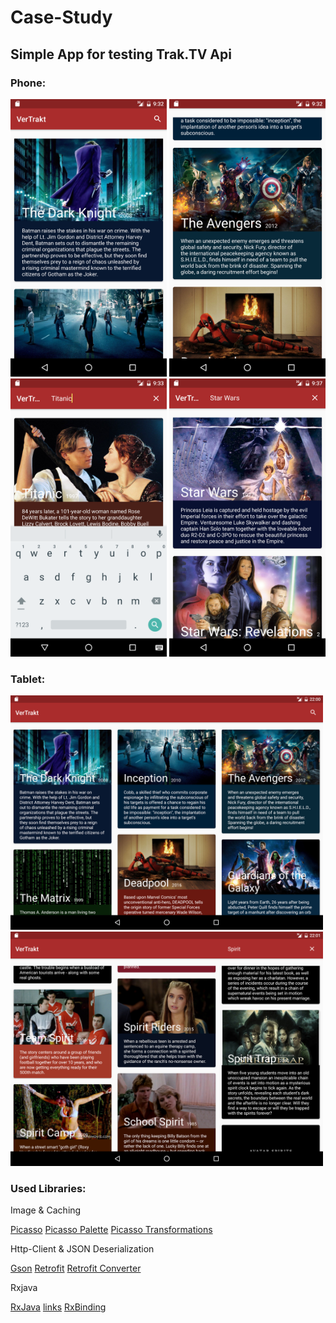 # Case-Study

## Simple App for testing Trak.TV Api


### Phone:

<img src="/Screenshots/device-2016-08-19-213213.png" width="250" alt="">
<img src="/Screenshots/device-2016-08-19-213248.png" width="250" alt="">

<img src="/Screenshots/device-2016-08-19-213314.png" width="250" alt="">
<img src="/Screenshots/device-2016-08-19-213750.png" width="250" alt="">


### Tablet:

<img src="/Screenshots/device-2016-08-19-220030.png" width="500" alt="">

<img src="/Screenshots/device-2016-08-19-220114.png" width="500" alt="">


### Used Libraries:

Image & Caching

[Picasso](https://square.github.io/picasso/)
[Picasso Palette](https://github.com/florent37/PicassoPalette)
[Picasso Transformations](https://github.com/wasabeef/picasso-transformations)

Http-Client & JSON Deserialization

[Gson](https://github.com/google/gson)
[Retrofit](https://github.com/square/retrofit)
[Retrofit Converter](https://github.com/square/retrofit/tree/master/retrofit-converters)


Rxjava

[RxJava](https://github.com/ReactiveX/RxJava) [links](https://github.com/ReactiveX/RxAndroid)
[RxBinding](https://github.com/JakeWharton/RxBinding)
